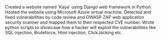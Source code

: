 Created a website named 'Kaya' using Django web framework in Python.
Hosted the website using Microsoft Azure virtual machine.
Detected and fixed vulnerabilities by code review and OWASP ZAP web application security scanner and mapped them to their respected CVE number.
Wrote python scripts to showcase how a hacker will exploit the vulnerabilities like SQL injection, Bruteforce, Html injection, ClickJacking etc .
